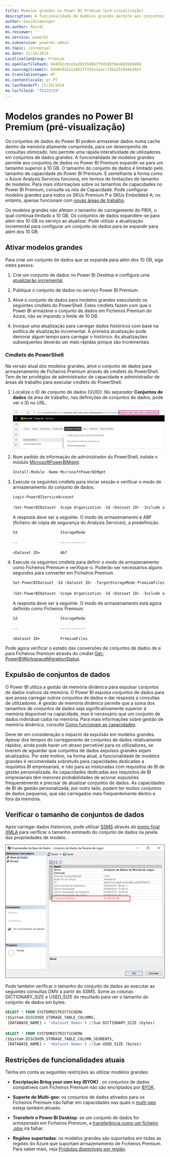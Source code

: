 ```yaml
---
title: Modelos grandes no Power BI Premium (pré-visualização)
description: A funcionalidade de modelos grandes permite aos conjuntos de dados no Power BI Premium expandir-se para um tamanho superior a 10 GB.
author: davidiseminger
ms.author: davidi
ms.reviewer: ''
ms.service: powerbi
ms.subservice: powerbi-admin
ms.topic: conceptual
ms.date: 12/18/2019
LocalizationGroup: Premium
ms.openlocfilehash: 044952c6ce5e3b1550067f9d288f8eab02b868bb
ms.sourcegitcommit: 02b05932a119527f255e1eacc745a257044e392f
ms.translationtype: HT
ms.contentlocale: pt-PT
ms.lasthandoff: 12/19/2019
ms.locfileid: "75223719"
---
```

# <a name="large-models-in-power-bi-premium-preview"></a>Modelos grandes no Power BI Premium (pré-visualização)

Os conjuntos de dados do Power BI podem armazenar dados numa cache dentro da memória altamente comprimida, para um desempenho de consultas otimizado. Isto permite uma rápida interatividade de utilizadores em conjuntos de dados grandes. A funcionalidade de modelos grandes permite aos conjuntos de dados no Power BI Premium expandir-se para um tamanho superior a 10 GB. O tamanho do conjunto de dados é limitado pelo tamanho de capacidade do Power BI Premium. É semelhante à forma como o Azure Analysis Services funciona, em termos de limitações de tamanho de modelos. Para mais informações sobre os tamanhos de capacidades no Power BI Premium, consulte os nós de Capacidade. Pode configurar modelos grandes para todos os SKUs Premium P e SKUs Embedded A; no entanto, apenas funcionam com [novas áreas de trabalho](service-create-the-new-workspaces.md).

Os modelos grandes não afetam o tamanho de carregamento do PBIX, o qual continua limitado a 10 GB. Os conjuntos de dados expandem-se para além dos 10 GB no serviço ao atualizar. Pode utilizar a atualização incremental para configurar um conjunto de dados para se expandir para além dos 10 GB.

## <a name="enable-large-models"></a>Ativar modelos grandes

Para criar um conjunto de dados que se expanda para além dos 10 GB, siga estes passos:

1. Crie um conjunto de dados no Power BI Desktop e configure uma [atualização incremental](service-premium-incremental-refresh.md).

1. Publique o conjunto de dados no serviço Power BI Premium.

1. Ative o conjunto de dados para modelos grandes executando os seguintes cmdlets do PowerShell. Estes cmdlets fazem com que o Power BI armazene o conjunto de dados em Ficheiros Premium do Azure, não se impondo o limite de 10 GB.

1. Invoque uma atualização para carregar dados históricos com base na política de atualização incremental. A primeira atualização pode demorar algum tempo para carregar o histórico. As atualizações subsequentes deverão ser mais rápidas porque são incrementais.

### <a name="powershell-cmdlets"></a>Cmdlets do PowerShell

Na versão atual dos modelos grandes, ative o conjunto de dados para armazenamento de Ficheiros Premium através de cmdlets do PowerShell. Tem de ter privilégios de administrador de capacidade e administrador de áreas de trabalho para executar cmdlets do PowerShell.

1. Localize o ID de conjunto de dados (GUID). No separador **Conjuntos de dados** da área de trabalho, nas definições de conjuntos de dados, pode ver o ID no URL.

    ![GUID do conjunto de dados](media/service-premium-large-models/dataset-guid.png)

1. Num pedido de informação de administrador do PowerShell, instale o módulo [MicrosoftPowerBIMgmt](/powershell/module/microsoftpowerbimgmt.data/).

    ```powershell
    Install-Module -Name MicrosoftPowerBIMgmt
    ```

1. Execute os seguintes cmdlets para iniciar sessão e verificar o modo de armazenamento do conjunto de dados.

    ```powershell
    Login-PowerBIServiceAccount

    (Get-PowerBIDataset -Scope Organization -Id <Dataset ID> -Include actualStorage).ActualStorage
    ```

    A resposta deve ser a seguinte. O modo de armazenamento é ABF (ficheiro de cópia de segurança do Analysis Services), a predefinição.

    ```
    Id                   StorageMode

    --                   -----------

    <Dataset ID>         Abf
    ```

1. Execute os seguintes cmdlets para definir o modo de armazenamento como Ficheiros Premium e verifique-o. Poderão ser necessários alguns segundos para converter em Ficheiros Premium.

    ```powershell
    Set-PowerBIDataset -Id <Dataset ID> -TargetStorageMode PremiumFiles

    (Get-PowerBIDataset -Scope Organization -Id <Dataset ID> -Include actualStorage).ActualStorage
    ```

    A resposta deve ser a seguinte. O modo de armazenamento está agora definido como Ficheiros Premium.

    ```
    Id                   StorageMode
    
    --                   -----------
    
    <Dataset ID>         PremiumFiles
    ```

Pode agora verificar o estado das conversões de conjuntos de dados de e para Ficheiros Premium através do cmdlet [Get-PowerBIWorkspaceMigrationStatus](/powershell/module/microsoftpowerbimgmt.workspaces/get-powerbiworkspacemigrationstatus).

## <a name="dataset-eviction"></a>Expulsão de conjuntos de dados

O Power BI utiliza a gestão de memória dinâmica para expulsar conjuntos de dados inativos da memória. O Power BI expulsa conjuntos de dados para que possa carregar outros conjuntos de dados e dar resposta a consultas de utilizadores. A gestão de memória dinâmica permite que a soma dos tamanhos de conjuntos de dados seja significativamente superior à memória disponível na capacidade, mas é necessário que um conjunto de dados individual caiba na memória. Para mais informações sobre gestão de memória dinâmica, consulte [Como funcionam as capacidades](service-premium-what-is.md#how-capacities-function).

Deve ter em consideração o impacto da expulsão em modelos grandes. Apesar dos tempos de carregamento de conjuntos de dados relativamente rápidos, ainda pode haver um atraso percetível para os utilizadores, se tiverem de aguardar que conjuntos de dados expulsos grandes sejam atualizados. Por este motivo, na forma atual, a funcionalidade de modelos grandes é recomendada sobretudo para capacidades dedicadas a requisitos BI empresariais, e não para as misturadas com requisitos de BI de gestão personalizada. As capacidades dedicadas aos requisitos de BI empresariais têm menores probabilidades de acionar expulsões frequentemente e precisar de atualizar conjuntos de dados. As capacidades de BI de gestão personalizada, por outro lado, podem ter muitos conjuntos de dados pequenos, que são carregados mais frequentemente dentro e fora da memória.

## <a name="checking-dataset-size"></a>Verificar o tamanho de conjuntos de dados

Após carregar dados históricos, pode utilizar [SSMS](https://docs.microsoft.com/sql/ssms/download-sql-server-management-studio-ssms) através do [ponto final XMLA](service-premium-connect-tools.md) para verificar o tamanho estimado do conjunto de dados na janela das propriedades de modelo.

![Tamanho de conjunto de dados estimado](media/service-premium-large-models/estimated-dataset-size.png)

Pode também verificar o tamanho do conjunto de dados ao executar as seguintes consultas DMV a partir do SSMS. Some as colunas DICTIONARY\_SIZE e USED\_SIZE do resultado para ver o tamanho do conjunto de dados em bytes.

```sql
SELECT * FROM SYSTEMRESTRICTSCHEMA
($System.DISCOVER_STORAGE_TABLE_COLUMNS,
 [DATABASE_NAME] = '<Dataset Name>') //Sum DICTIONARY_SIZE (bytes)

SELECT * FROM SYSTEMRESTRICTSCHEMA
($System.DISCOVER_STORAGE_TABLE_COLUMN_SEGMENTS,
 [DATABASE_NAME] = '<Dataset Name>') //Sum USED_SIZE (bytes)
```

## <a name="current-feature-restrictions"></a>Restrições de funcionalidades atuais

Tenha em conta as seguintes restrições ao utilizar modelos grandes:

- **Encriptação Bring your own key (BYOK)** : os conjuntos de dados compatíveis com Ficheiros Premium não são encriptados por [BYOK](service-encryption-byok.md).
- **Suporte de Multi-geo**: os conjuntos de dados ativados para os Ficheiros Premium irão falhar em capacidades nas quais o [multi-geo](service-admin-premium-multi-geo.md) esteja também ativado.

- **Transferir o Power BI Desktop**: se um conjunto de dados for armazenado em Ficheiros Premium, a [transferência como um ficheiro .pbix](service-export-to-pbix.md) irá falhar.
- **Regiões suportadas**: os modelos grandes são suportados em todas as regiões do Azure que suportam armazenamento de Ficheiros Premium. Para saber mais, veja [Produtos disponíveis por região](https://azure.microsoft.com/global-infrastructure/services/?products=storage).
